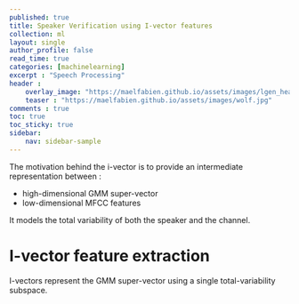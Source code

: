 ```yaml
---
published: true
title: Speaker Verification using I-vector features
collection: ml
layout: single
author_profile: false
read_time: true
categories: [machinelearning]
excerpt : "Speech Processing"
header :
    overlay_image: "https://maelfabien.github.io/assets/images/lgen_head.png"
    teaser : "https://maelfabien.github.io/assets/images/wolf.jpg"
comments : true
toc: true
toc_sticky: true
sidebar:
    nav: sidebar-sample
---
```


<script type="text/javascript" async
src="https://cdn.mathjax.org/mathjax/latest/MathJax.js?config=TeX-MML-AM_CHTML">
</script>

The motivation behind the i-vector is to provide an intermediate representation between :
- high-dimensional GMM super-vector
- low-dimensional MFCC features

It models the total variability of both the speaker and the channel.

# I-vector feature extraction

I-vectors represent the GMM super-vector using a single total-variability subspace.
